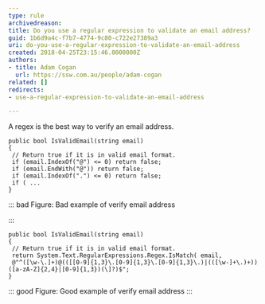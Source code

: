 ```yaml
---
type: rule
archivedreason: 
title: Do you use a regular expression to validate an email address?
guid: 1b6d9a4c-f7b7-4774-9c80-c722e27389a3
uri: do-you-use-a-regular-expression-to-validate-an-email-address
created: 2018-04-25T23:15:46.0000000Z
authors:
- title: Adam Cogan
  url: https://ssw.com.au/people/adam-cogan
related: []
redirects:
- use-a-regular-expression-to-validate-an-email-address

---
```


A regex is the best way to verify an email address.

<!--endintro-->



```
public bool IsValidEmail(string email)
{
 // Return true if it is in valid email format.
 if (email.IndexOf("@") <= 0) return false; 
 if (email.EndWith("@")) return false; 
 if (email.IndexOf(".") <= 0) return false; 
 if ( ... 
}
```



::: bad
Figure: Bad example of verify email address

:::



```
public bool IsValidEmail(string email) 
{ 
 // Return true if it is in valid email format.
 return System.Text.RegularExpressions.Regex.IsMatch( email, 
 @"^([\w-\.]+)@(([[0-9]{1,3}\.[0-9]{1,3}\.[0-9]{1,3}\.)|(([\w-]+\.)+))([a-zA-Z]{2,4}|[0-9]{1,3})(\]?)$";
}
```



::: good
Figure: Good example of verify email address
:::

